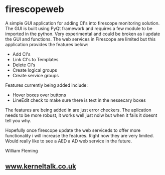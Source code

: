 firescopeweb
============

A simple GUI application for adding CI's into firescope monitoring solution. The GUI is built using PyQt framework and requires a few module to be imported in the python. Very experimental and could be broken as i update the GUI and functions. The web services in Firescope are limited but this application provides the features below:

- Add CI's
- Link CI's to Templates
- Delete CI's
- Create logical groups
- Create service groups

Features currently being added include:

- Hover boxes over buttons
- LineEdit check to make sure there is text in the nessecary boxes

The features are being added in are just error checkers. The aplication needs to be more robust, it works well just noiw but when it fails it doesnt tell you why.

Hopefully once firescope update the web serviceds to offer more functionality i will increase the features. Right now they are very limited. Would really like to see a AED a AD web service in the future. 

William Fleming
## www.kerneltalk.co.uk
